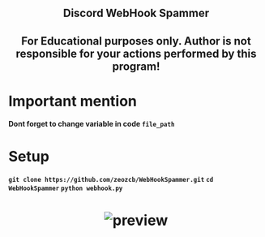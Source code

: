 ## <p align="center">  Discord WebHook Spammer

## <b> <p align="center"> For Educational purposes only. Author is not responsible for your actions performed by this program!

# Important mention
<b/>Dont forget to change variable in code ```file_path```

# Setup
 ```git clone https://github.com/zeozcb/WebHookSpammer.git```
 ```cd WebHookSpammer```
 ```python webhook.py```

# <p align="center"> ![preview](https://cdn.discordapp.com/attachments/1323732893276704781/1345702322231050260/ezgif-6ad3988e3593fa.gif?ex=67c58273&is=67c430f3&hm=e984735e819bdd05aa8ca32d3a5a296dab3b651e3e7098a616d8a4cf9ff68f1b&)
